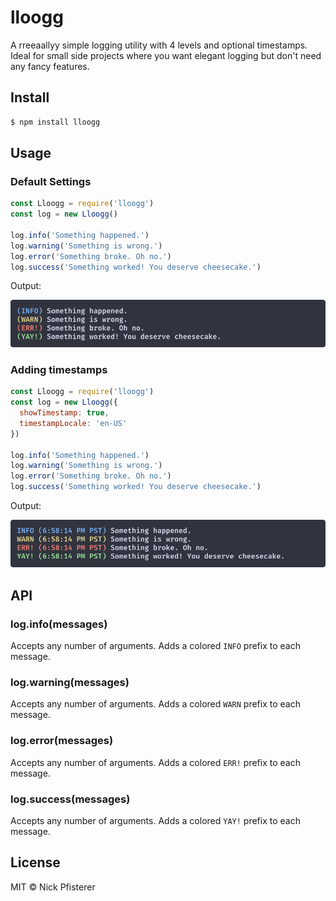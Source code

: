 # lloogg

A rreeaallyy simple logging utility with 4 levels and optional timestamps. Ideal for small side projects where you want elegant logging but don't need any fancy features.

## Install
```sh
$ npm install lloogg
```

## Usage

### Default Settings
```js
const Lloogg = require('lloogg')
const log = new Lloogg()

log.info('Something happened.')
log.warning('Something is wrong.')
log.error('Something broke. Oh no.')
log.success('Something worked! You deserve cheesecake.')
```

Output:

![Output with default settings](assets/screenshot-default.png)

### Adding timestamps
```js
const Lloogg = require('lloogg')
const log = new Lloogg({
  showTimestamp: true,
  timestampLocale: 'en-US'
})

log.info('Something happened.')
log.warning('Something is wrong.')
log.error('Something broke. Oh no.')
log.success('Something worked! You deserve cheesecake.')
```

Output:

![Output with timestamps](assets/screenshot-timestamp.png)

## API

### log.info(messages)
Accepts any number of arguments. Adds a colored `INFO` prefix to each message.

### log.warning(messages)
Accepts any number of arguments. Adds a colored `WARN` prefix to each message.

### log.error(messages)
Accepts any number of arguments. Adds a colored `ERR!` prefix to each message.

### log.success(messages)
Accepts any number of arguments. Adds a colored `YAY!` prefix to each message.

## License
MIT © Nick Pfisterer
